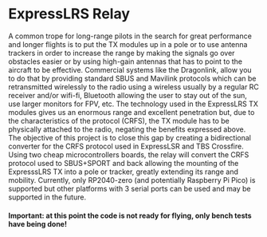 # ExpressLRS Relay
A common trope for long-range pilots in the search for great performance and longer flights is to put the TX modules up in a pole or to use antenna trackers in order to increase the range by making the signals go over obstacles easier or by using high-gain antennas that has to point to the aircraft to be effective. Commercial systems like the Dragonlink, allow you to do that by providing standard SBUS and Mavilink protocols which can be retransmitted wirelessly to the radio using a wireless usually by a regular RC receiver and/or wifi-fi, Bluetooth allowing the user to stay out of the sun, use larger monitors for FPV, etc.
The technology used in the ExpressLRS TX modules gives us an enormous range and excellent penetration but, due to the characteristics of the protocol (CRFS), the TX module has to be physically attached to the radio, negating the benefits expressed above.
The objective of this project is to close this gap by creating a bidirectional converter for the CRFS protocol used in ExpressLSR and TBS Crossfire. 
Using two cheap microcontrollers boards, the relay will convert the CRFS protocol used to SBUS+SPORT and back allowing the mounting of the ExpresssLRS TX into a pole or tracker, greatly extending its range and mobility.
Currently, only RP2040-zero (and potentially Raspberry Pi Pico) is supported but other platforms with 3 serial ports can be used and may be supported in the future.
#### Important: at this point the code is not ready for flying, only bench tests have being done!
